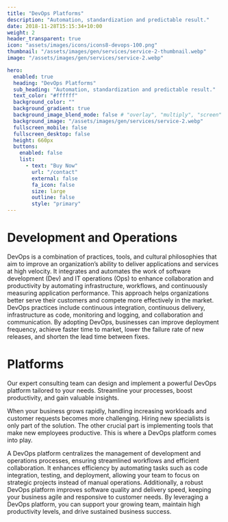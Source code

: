```yaml
---
title: "DevOps Platforms"
description: "Automation, standardization and predictable result."
date: 2018-11-28T15:15:34+10:00
weight: 2
header_transparent: true
icon: "assets/images/icons/icons8-devops-100.png"
thumbnail: "/assets/images/gen/services/service-2-thumbnail.webp"
image: "/assets/images/gen/services/service-2.webp"

hero:
  enabled: true
  heading: "DevOps Platforms"
  sub_heading: "Automation, standardization and predictable result."
  text_color: "#ffffff"
  background_color: ""
  background_gradient: true
  background_image_blend_mode: false # "overlay", "multiply", "screen"
  background_image: "/assets/images/gen/services/service-2.webp"
  fullscreen_mobile: false
  fullscreen_desktop: false
  height: 660px
  buttons:
    enabled: false
    list:
      - text: "Buy Now"
        url: "/contact"
        external: false
        fa_icon: false
        size: large
        outline: false
        style: "primary"
---
```


# Development and Operations
DevOps is a combination of practices, tools, and cultural philosophies that aim to improve an organization’s ability to deliver applications and services at high velocity. It integrates and automates the work of software development (Dev) and IT operations (Ops) to enhance collaboration and productivity by automating infrastructure, workflows, and continuously measuring application performance. This approach helps organizations better serve their customers and compete more effectively in the market. DevOps practices include continuous integration, continuous delivery, infrastructure as code, monitoring and logging, and collaboration and communication. By adopting DevOps, businesses can improve deployment frequency, achieve faster time to market, lower the failure rate of new releases, and shorten the lead time between fixes.

# Platforms
Our expert consulting team can design and implement a powerful DevOps platform tailored to your needs. Streamline your processes, boost productivity, and gain valuable insights.

When your business grows rapidly, handling increasing workloads and customer requests becomes more challenging. Hiring new specialists is only part of the solution. The other crucial part is implementing tools that make new employees productive. This is where a DevOps platform comes into play.

A DevOps platform centralizes the management of development and operations processes, ensuring streamlined workflows and efficient collaboration. It enhances efficiency by automating tasks such as code integration, testing, and deployment, allowing your team to focus on strategic projects instead of manual operations. Additionally, a robust DevOps platform improves software quality and delivery speed, keeping your business agile and responsive to customer needs. By leveraging a DevOps platform, you can support your growing team, maintain high productivity levels, and drive sustained business success.
